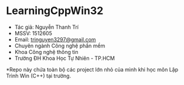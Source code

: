 # LearningCppWin32 #

+	Tác giả: Nguyễn Thanh Trí
+	MSSV: 1512605
+ Email: tringuyen3297@gmail.com
+	Chuyên ngành Công nghệ phần mềm
+ Khoa Công nghệ thông tin
+ Trường ĐH Khoa Học Tự Nhiên - TP.HCM
  
*Repo này chứa toàn bộ các project lớn nhỏ của mình khi học môn Lập Trình Win (C++) tại trường.
